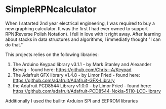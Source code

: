 # SimpleRPNcalculator

When I satarted 2nd year electrical engineering, I was required to buy a new graphing calculator. 
It was the first I had ever owned to support RPN(Reverse Polish Notation). I fell in love with it right away.
After learning about stacks in data structures and algorithms, I immediatly thought "I can do that."


This projects relies on the following libraries:
1. The Arduino Keypad library v3.1.1 - by Mark Stanley and Alexander Brevig - found here: https://github.com/Chris--A/Keypad
2. The Adafruit GFX library v1.4.8 - by Limor Fried - found here: https://github.com/adafruit/Adafruit-GFX-Library
3. the Adafruit PCD8544 Library v1.0.0 - by Limor Fried - found here: https://github.com/adafruit/Adafruit-PCD8544-Nokia-5110-LCD-library

Additionally I used the builitn Arduion SPI and EEPROM libraries
